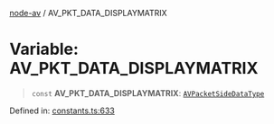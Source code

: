 [node-av](../globals.md) / AV\_PKT\_DATA\_DISPLAYMATRIX

# Variable: AV\_PKT\_DATA\_DISPLAYMATRIX

> `const` **AV\_PKT\_DATA\_DISPLAYMATRIX**: [`AVPacketSideDataType`](../type-aliases/AVPacketSideDataType.md)

Defined in: [constants.ts:633](https://github.com/seydx/av/blob/f8631fc881b394300b1479f511d55cf1c370a87f/src/constants/constants.ts#L633)
